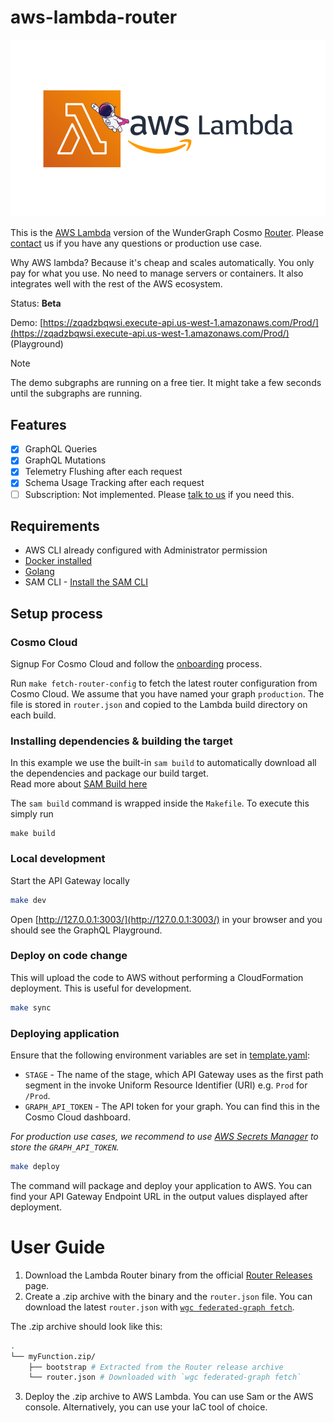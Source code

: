 # aws-lambda-router

<p align="center">
<img width="550" src="cover.png"/>
</p>

This is the [AWS Lambda](https://aws.amazon.com/lambda/) version of the WunderGraph Cosmo [Router](https://wundergraph.com/cosmo/features/router). Please [contact](https://wundergraph.com/contact/sales) us if you have any questions or production use case.

Why AWS lambda? Because it's cheap and scales automatically. You only pay for what you use. No need to manage servers or containers. It also integrates well with the rest of the AWS ecosystem.

Status: **Beta**

Demo: [https://zqadzbqwsi.execute-api.us-west-1.amazonaws.com/Prod/](https://zqadzbqwsi.execute-api.us-west-1.amazonaws.com/Prod/) (Playground)

> [!NOTE]  
> The demo subgraphs are running on a free tier. It might take a few seconds until the subgraphs are running.

## Features

- [X] GraphQL Queries
- [X] GraphQL Mutations
- [X] Telemetry Flushing after each request
- [X] Schema Usage Tracking after each request
- [ ] Subscription: Not implemented. Please [talk to us](https://wundergraph.com/contact/sales) if you need this.

## Requirements

* AWS CLI already configured with Administrator permission
* [Docker installed](https://www.docker.com/community-edition)
* [Golang](https://golang.org)
* SAM CLI - [Install the SAM CLI](https://docs.aws.amazon.com/serverless-application-model/latest/developerguide/serverless-sam-cli-install.html)

## Setup process

### Cosmo Cloud

Signup For Cosmo Cloud and follow the [onboarding](https://cosmo-docs.wundergraph.com/tutorial/cosmo-cloud-onboarding) process.

Run `make fetch-router-config` to fetch the latest router configuration from Cosmo Cloud. We assume that you have named your graph `production`.
The file is stored in `router.json` and copied to the Lambda build directory on each build.

### Installing dependencies & building the target 

In this example we use the built-in `sam build` to automatically download all the dependencies and package our build target.   
Read more about [SAM Build here](https://docs.aws.amazon.com/serverless-application-model/latest/developerguide/sam-cli-command-reference-sam-build.html) 

The `sam build` command is wrapped inside the `Makefile`. To execute this simply run
 
```shell
make build
```

### Local development

Start the API Gateway locally

```bash
make dev
```

Open [http://127.0.0.1:3003/](http://127.0.0.1:3003/) in your browser and you should see the GraphQL Playground.

### Deploy on code change

This will upload the code to AWS without performing a CloudFormation deployment. This is useful for development.

```bash
make sync
```

### Deploying application

Ensure that the following environment variables are set in [template.yaml](template.yaml):

- `STAGE` - The name of the stage, which API Gateway uses as the first path segment in the invoke Uniform Resource Identifier (URI) e.g. `Prod` for `/Prod`.
- `GRAPH_API_TOKEN` - The API token for your graph. You can find this in the Cosmo Cloud dashboard.

*For production use cases, we recommend to use [AWS Secrets Manager](https://aws.amazon.com/secrets-manager/) to store the `GRAPH_API_TOKEN`.*

```bash
make deploy
```

The command will package and deploy your application to AWS.
You can find your API Gateway Endpoint URL in the output values displayed after deployment.

# User Guide

1. Download the Lambda Router binary from the official [Router Releases](https://github.com/wundergraph/cosmo/releases?q=aws-lambda-router&expanded=true) page.
2. Create a .zip archive with the binary and the `router.json` file. You can download the latest `router.json` with [`wgc federated-graph fetch`](https://cosmo-docs.wundergraph.com/cli/federated-graph/fetch).

The .zip archive should look like this:
```bash
.
└── myFunction.zip/
    ├── bootstrap # Extracted from the Router release archive
    └── router.json # Downloaded with `wgc federated-graph fetch`
```
3. Deploy the .zip archive to AWS Lambda. You can use Sam or the AWS console. Alternatively, you can use your IaC tool of choice.
